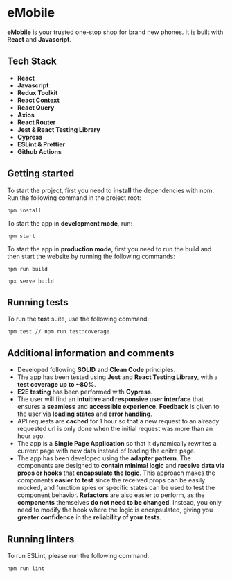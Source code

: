 # **eMobile**

**eMobile** is your trusted one-stop shop for brand new phones. It is built with **React** and **Javascript**.

## **Tech Stack**

- **React**
- **Javascript**
- **Redux Toolkit**
- **React Context**
- **React Query**
- **Axios**
- **React Router**
- **Jest & React Testing Library**
- **Cypress**
- **ESLint & Prettier**
- **Github Actions**

## **Getting started**

To start the project, first you need to **install** the dependencies with npm. Run the following command in the project root:

```
npm install
```

To start the app in **development mode**, run:

```
npm start
```

To start the app in **production mode**, first you need to run the build and then start the website by running the following commands:

```
npm run build

npx serve build
```

## **Running tests**

To run the **test** suite, use the following command:

```
npm test // npm run test:coverage
```

## **Additional information and comments**

- Developed following **SOLID** and **Clean Code** principles.
- The app has been tested using **Jest** and **React Testing Library**, with a **test coverage up to ~80%**.
- **E2E testing** has been performed with **Cypress**.
- The user will find an **intuitive and responsive user interface** that ensures a **seamless** and **accessible experience**. **Feedback** is given to the user via **loading states** and **error handling**.
- API requests are **cached** for 1 hour so that a new request to an already requested url is only done when the initial request was more than an hour ago.
- The app is a **Single Page Application** so that it dynamically rewrites a current page with new data instead of loading the enitre page.
- The app has been developed using the **adapter pattern**. The components are designed to **contain minimal logic** and **receive data via props or hooks** that **encapsulate the logic**. This approach makes the components **easier to test** since the received props can be easily mocked, and function spies or specific states can be used to test the component behavior. **Refactors** are also easier to perform, as the **components** themselves **do not need to be changed**. Instead, you only need to modify the hook where the logic is encapsulated, giving you **greater confidence** in the **reliability of your tests**.

## **Running linters**

To run ESLint, please run the following command:

```
npm run lint
```
